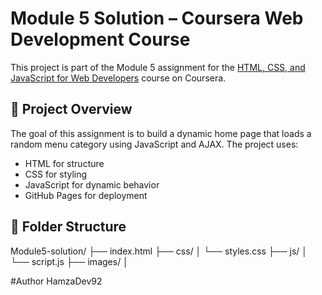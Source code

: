 # Module 5 Solution – Coursera Web Development Course

This project is part of the Module 5 assignment for the [HTML, CSS, and JavaScript for Web Developers](https://www.coursera.org/learn/html-css-javascript-for-web-developers) course on Coursera.

## 🚀 Project Overview

The goal of this assignment is to build a dynamic home page that loads a random menu category using JavaScript and AJAX. The project uses:

- HTML for structure
- CSS for styling
- JavaScript for dynamic behavior
- GitHub Pages for deployment

## 📁 Folder Structure
Module5-solution/ ├── index.html ├── css/ │   └── styles.css ├── js/ │   └── script.js ├── images/ │  

#Author HamzaDev92

